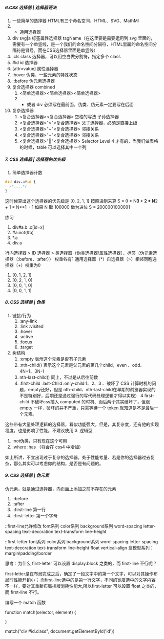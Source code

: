 ##### 6.CSS 选择器 | 选择器语法
1. 一些简单的选择器
  HTML有三个命名空间，HTML、SVG、MathMl
  1. * 通用选择器
  2. div svg|a 标签属性选择器 tagName（在这里要是需要运用到 svg 里面的，需要有一个单竖线，是一个我们的命名空间分隔符，HTML里面的命名空间分隔符是冒号，而在CSS选择器里面是单竖线）
  3. .cls class 选择器，可以用空白做分割符，指定多个 class
  4. #id id 选择器
  5. [attr=value] 属性选择器
  6. :hover 伪类，一些元素的特殊状态
  7. ::before 伪元素选择器
2. 复合选择器 combined
   1. <简单选择器><简单选择器><简单选择器>
   2. * 或者 div 必须写在最前面，伪类、伪元素一定要写在后面
3. 复杂选择器
   1. <复合选择器><sp><复合选择器> 空格的写法 子孙选择器
   2. <复合选择器>">"<复合选择器>  父子选择器，必须是直接上级
   3. <复合选择器>"~"<复合选择器>  邻接关系
   4. <复合选择器>"+"<复合选择器>  邻接关系
   5. <复合选择器>"||"<复合选择器> Selector Level 4 才有的，当我们做表格的时候，table 可以选择其中一个列

##### 7. CSS 选择器 | 选择器的优先级
1. 简单选择器计数
```css
#id div.a#id {
  /*....*/
}
```
这时候算出这个选择器的优先级是 [0, 2, 1, 1]
按照进制来算
S = 0 * N**3 + 2 * N**2 + 1 * N**1 + 1
如果 N 取 100000 做为进位
S = 2000001000001

练习
1. div#a.b .c[id=x]
2. #a:not(#b)
3. *.a
4. div.a

行内选择器 > ID 选择器 > 类选择器（伪类选择器\属性选择器）、标签（伪元素选择器（:before、:after）） 权重各有1
通用选择器（*）自选择器（>）相邻同胞选择器（+）权重为0

1. [0, 1, 2, 1]
2. [0, 2, 1, 0]
3. [0, 0, 1, 0]
4. [0, 0, 1, 1]

##### 8. CSS 选择器 | 伪类
1. 链接/行为
   1. :any-link
   2. :link :visited
   3. :hover
   4. :active
   5. :focus
   6. :target
2. 树结构
   1. :empty 表示这个元素是否有子元素
   2. :nth-child() 表示这个元素是父元素的第几个child，even 、odd、4N+1、3N-1
   3. nth-last-child()  同上，不过是从后往前数
   4. :first-child :last-Child :only-child
1、2、3 、破坏了 CSS 计算时机的问题，empty还好，但是 nth-child、nth-last-child在早期的浏览器实现的不是特别好，后期还是通过强行的写代码处理逻辑才得以实现）
4 first-child 不破坏css插入 computed 的时机、而后两个其实破坏了，但跟 empty 一样，破坏的并不严重，只需等待一个 token 就知道是不是最后一个元素。

这些带有大量处理逻辑的选择器，看似功能强大，但是，其复杂度，还有他的实现程度，也是影响了性能，不建议使用
3. 逻辑型
   1. :not伪类，只有现在这个可用
   2. :where :has （将会在 css4 中增加）

如上所讲，不宜出现过于复杂的选择器，处于性能考量、若是你的选择器过去复杂，那么其实可以考虑你的结构，是否是有问题的。

##### 9. CSS 选择器 | 伪元素
伪元素，就是通过选择器，向页面上添加之前不存在的元素
1. ::before
2. ::after
3. ::first-line 第一行
4. ::first-letter 第一个字母

::first-line允许修改
font系列
color系列
background系列
word-spacing
letter-spacing
text-decoration
text-transform
line-height

::first-letter 
font系列
color系列
background系列
word-spacing
letter-spacing
text-decoration
text-transform
line-height
float
vertical-align
盒模型系列：margin\padding\border

思考：为什么 first-letter 可以设置 display:block 之类的，而 first-line 不行呢？

first-letter是在布局完成之后，确定了一段文字中的第一个文字，可以对其操作布局时性能开销小； 而first-line选中的是第一行文字，不同的宽度选中的文字内容不一样，要对其重新布局排版消耗性能大,所以first-letter 可以设置 float 之类的，而 first-line 不行。


编写一个 match 函数

function match(selector, element) {

}

match("div #id.class", document.getElementById('id'))
